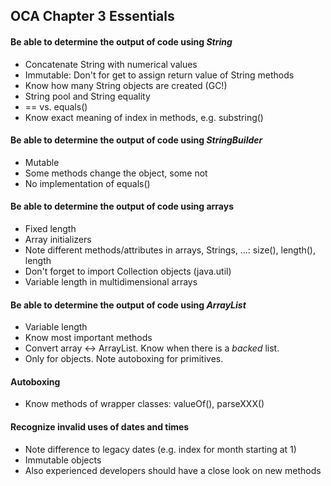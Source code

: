 ## OCA Chapter 3 Essentials

#### Be able to determine the output of code using *String*
* Concatenate String with numerical values
* Immutable: Don't for get to assign return value of String methods
* Know how many String objects are created (GC!)
* String pool and String equality
* == vs. equals()
* Know exact meaning of index in methods, e.g. substring()

#### Be able to determine the output of code using *StringBuilder*
* Mutable
* Some methods change the object, some not
* No implementation of equals()

#### Be able to determine the output of code using arrays
* Fixed length
* Array initializers
* Note different methods/attributes in arrays, Strings, ...: size(), length(), length
* Don't forget to import Collection objects (java.util)
* Variable length in multidimensional arrays

#### Be able to determine the output of code using *ArrayList*
* Variable length
* Know most important methods
* Convert array <-> ArrayList. Know when there is a *backed* list.
* Only for objects. Note autoboxing for primitives.

#### Autoboxing
* Know methods of wrapper classes: valueOf(), parseXXX()

#### Recognize invalid uses of dates and times
* Note difference to legacy dates (e.g. index for month starting at 1)
* Immutable objects
* Also experienced developers should have a close look on new methods
